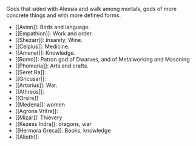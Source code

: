 Gods that sided with Alessia and walk among mortals, gods of more concrete things and with more defined forms. 
- [[Avion]]: Birds and language. 
- [[Empathion]]: Work and order. 
- [[Shezarr]]: Insanity, Wine. 
- [[Celpius]]: Medicine.
- [[Amenet]]: Knowledge. 
- [[Romn]]: Patron god of Dwarves, and of Metalworking and Masoning
- [[Phomoria]]: Arts and crafts. 
- [[Seret Ra]]: 
- [[Gricusar]]:   
- [[Artorius]]: War. 
- [[Athreos]]: 
- [[Orsire]] 
- [[Medena]]: women
- [[Agrona Vritra]]: 
- [[Mizar]]: Thievery
- [[Kezess Indra]]: dragons, war
- [[Hermora Greca]]: Books, knowledge
- [[Alioth]]:

